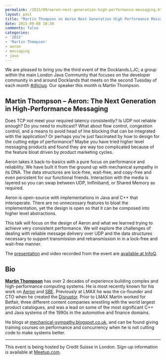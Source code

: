 ```yaml
---
permalink: /2015/09/aeron-next-generation-high-performance-messaging.html
layout: post
title: "Martin Thompson on Aeron Next Generation High Performance Messaging"
date: 2015-09-08 18:30
comments: false
categories: 
- '2015'
- 'Martin Thompson'
- aeron
- messaging
- java
---
```


We are pleased to bring you the third event of the Docklands.LJC; a group
within the main London Java Community that focuses on the developer community
in and around Docklands that meets on the second Tuesday of each month <a
href="https://twitter.com/search?q=%23dljcjug">#dljcjug</a>. Our speaker this
month is Martin Thompson.

<h2>Martin Thompson – Aeron: The Next Generation in High-Performance Messaging</h2>

Does TCP not meet your required latency consistently? Is UDP not reliable
enough? Do you need to multicast? What about flow control, congestion control,
and a means to avoid head of line blocking that can be integrated with the
application? Or perhaps you're just fascinated by how to design for the cutting
edge of performance? Maybe you have tried higher level messaging products and
found they are way too complicated because of the feature bloat driven by
product marketing cycles.
 
Aeron takes it back-to-basics with a pure focus on performance and reliability.
We have built it from the ground up with mechanical sympathy in its DNA. The
data structures are lock-free, wait-free, and copy-free and even persistent for
our functional friends. Interaction with the media is layered so you can swap
between UDP, Inifiniband, or Shared Memory as required.
 
Aeron is open-source with implementations in Java and C++ that interoperate.
There are no unnecessary features to bloat the implementation, yet the design
is open so that it can be composed into higher level abstractions.
 
This talk will focus on the design of Aeron and what we learned trying to
achieve very consistent performance. We will explore the challenges of dealing
with reliable message delivery over UDP and the data structures necessary to
support transmission and retransmission in in a lock-free and wait-free manner.

The
<a href="//www.docklandsljc.uk/presentations/2015/MartinThompson-Aeron.pdf" rel="nofollow">presentation</a>
and video
recorded from the event are <a href="https://www.infoq.com/presentations/aeron">available at InfoQ</a>.

<h2>Bio</h2>

<b><a href="https://twitter.com/mjpt777">Martin Thompson</a></b> has over 2
decades of experience building complex and high-performance computing systems.
He is most recently known for his work on <a
href="https://github.com/real-logic/Aeron">Aeron</a> and <a
href="https://github.com/real-logic/simple-binary-encoding">SBE</a>. Previously
at LMAX he was the co-founder and CTO when he created the <a
href="http://lmax-exchange.github.io/disruptor/">Disruptor</a>. Prior to LMAX
Martin worked for Betfair, three different content companies wrestling with the
world largest product catalogues, and was a lead on some of the most
significant C++ and Java systems of the 1990s in the automotive and finance
domains.

He blogs at <a
href="http://mechanical-sympathy.blogspot.co.uk">mechanical-sympathy.blogspot.co.uk</a>,
and can be found giving training courses on performance and concurrency when he
is not cutting code to make systems better.

<hr/>

This event is being hosted by Credit Suisse in London. Sign-up information
is available at <a href="http://www.meetup.com/LondonJavaCommunity/events/224862112/">Meetup.com</a>.
